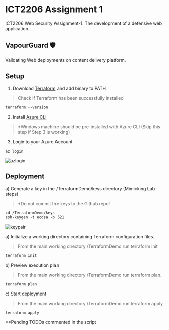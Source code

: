 # ICT2206 Assignment 1
ICT2206 Web Security Assignment-1. The development of a defensive web application.

## VapourGuard 🛡️
Validating Web deployments on content delivery platform.

## Setup
1. Download [Terraform](https://learn.hashicorp.com/tutorials/terraform/install-cli) and add binary to PATH <br />
> Check if Terraform has been successfully installed <br />
```
terraform --version
```
2. Install [Azure CLI](https://developer.hashicorp.com/terraform/downloads)
> *Windows machine should be pre-installed with Azure CLI (Skip this step if Step 3 is working)

3. Login to your Azure Account
```
az login
```
![azlogin]()

## Deployment
a) Generate a key in the /TerraformDemo/keys directory (Mimicking Lab steps)
> *Do not commit the keys to the Github repo! 
```
cd /TerraformDemo/keys
ssh-keygen -t ecdsa -b 521
```
![keypair]()

a) Initialize a working directory containing Terraform configuration files.
> From the main working directory /TerraformDemo run terraform init
```
terraform init
```

b) Preview execution plan
> From the main working directory /TerraformDemo run terraform plan.
```
terraform plan
```

c) Start deployment
> From the main working directory /TerraformDemo run terraform apply.
```
terraform apply
```

**Pending TODOs commented in the script
